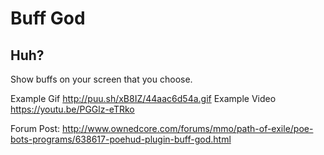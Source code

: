 Buff God
======

## Huh?
Show buffs on your screen that you choose.

Example Gif http://puu.sh/xB8IZ/44aac6d54a.gif
Example Video https://youtu.be/PGGlz-eTRko

Forum Post: http://www.ownedcore.com/forums/mmo/path-of-exile/poe-bots-programs/638617-poehud-plugin-buff-god.html